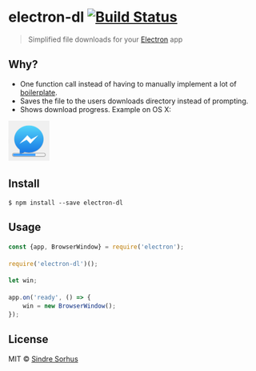 # electron-dl [![Build Status](https://travis-ci.org/sindresorhus/electron-dl.svg?branch=master)](https://travis-ci.org/sindresorhus/electron-dl)

> Simplified file downloads for your [Electron](http://electron.atom.io) app


## Why?

- One function call instead of having to manually implement a lot of [boilerplate](index.js).
- Saves the file to the users downloads directory instead of prompting.
- Shows download progress. Example on OS X:

<img src="screenshot.png" width="82">


## Install

```
$ npm install --save electron-dl
```


## Usage

```js
const {app, BrowserWindow} = require('electron');

require('electron-dl')();

let win;

app.on('ready', () => {
	win = new BrowserWindow();
});
```


## License

MIT © [Sindre Sorhus](https://sindresorhus.com)
